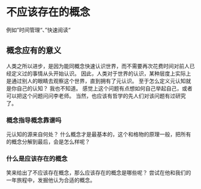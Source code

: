 # 不应该存在的概念
例如”时间管理“、”快速阅读“
## 概念应有的意义
人类之所以进步，是因为能同概念快速认识世界，而不需要再次花费时间对前人已经定义过的事情从头开始认识。
因此，人类对于世界的认识，某种层度上实际上是通过别人的眼睛去观察这个世界，直到拥有了元认识。
至于怎么定义元认知就是你自己的认知？
我也不知道。
感觉上这个问题有点想如何自己举起自己，或者可以把这个问题问问李老师。
当然，也应该有哲学的先人们对该问题有过研究了。
### 概念指导概念靠谱吗
元认知的源来自何处？
什么概念才是最基本的，这个和格物的原理一般，把所有的概念分解到最后，会是怎么样呢？
### 什么是应该存在的概念
笑来给出了不应该存在概念，那么应该存在的概念是哪些呢？
尝试在他和我们的一年旅程中，发掘他认为合适的概念。
